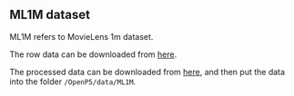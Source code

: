 ## ML1M dataset

ML1M refers to MovieLens 1m dataset.

The row data can be downloaded from [here](https://grouplens.org/datasets/movielens/1m/).

The processed data can be downloaded from [here](https://drive.google.com/drive/folders/1jyfZcDNzwRLnlPkNhy87D-EU_FLFH_Fr?usp=drive_link), and then put the data into the folder `/OpenP5/data/ML1M`.
